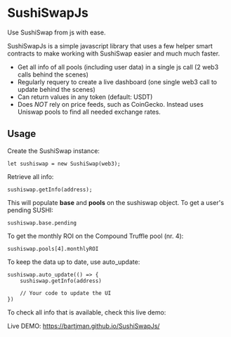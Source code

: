 # SushiSwapJs
Use SushiSwap from js with ease.

SushiSwapJs is a simple javascript library that uses a few helper smart contracts to make working with SushiSwap easier and much much faster.

- Get all info of all pools (including user data) in a single js call (2 web3 calls behind the scenes)
- Regularly requery to create a live dashboard (one single web3 call to update behind the scenes)
- Can return values in any token (default: USDT)
- Does *NOT* rely on price feeds, such as CoinGecko. Instead uses Uniswap pools to find all needed exchange rates.

## Usage
Create the SushiSwap instance:

    let sushiswap = new SushiSwap(web3);

Retrieve all info:

    sushiswap.getInfo(address);

This will populate **base** and **pools** on the sushiswap object. To get a user's pending SUSHI:

    sushiswap.base.pending

To get the monthly ROI on the Compound Truffle pool (nr. 4):

    sushiswap.pools[4].monthlyROI

To keep the data up to date, use auto_update:

    sushiswap.auto_update(() => {
        sushiswap.getInfo(address)

        // Your code to update the UI
    })

To check all info that is available, check this live demo:

Live DEMO: https://bartjman.github.io/SushiSwapJs/